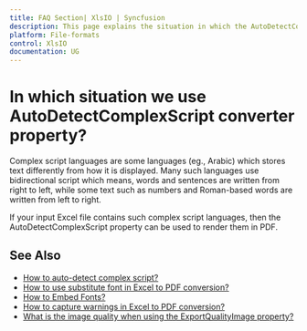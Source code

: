 ```yaml
---
title: FAQ Section| XlsIO | Syncfusion
description: This page explains the situation in which the AutoDetectComplexScript converter property in XlsIO can be used.
platform: File-formats
control: XlsIO
documentation: UG
---
```


# In which situation we use AutoDetectComplexScript converter property?

Complex script languages are some languages (eg., Arabic) which stores text differently from how it is displayed. Many such languages use bidirectional script which means, words and sentences are written from right to left, while some text such as numbers and Roman-based words are written from left to right. 

If your input Excel file contains such complex script languages, then the AutoDetectComplexScript property can be used to render them in PDF.

## See Also

* [How to auto-detect complex script?](https://help.syncfusion.com/file-formats/xlsio/excel-to-pdf-converter-settings#auto-detect-complex-script)
* [How to use substitute font in Excel to PDF conversion?](https://help.syncfusion.com/file-formats/xlsio/excel-to-pdf-conversion#substitute-font-in-excel-to-pdf-conversion)
* [How to Embed Fonts?](https://help.syncfusion.com/file-formats/xlsio/excel-to-pdf-converter-settings#embed-fonts)
* [How to capture warnings in Excel to PDF conversion?](https://help.syncfusion.com/file-formats/xlsio/excel-to-pdf-converter-settings#capture-warnings-in-excel-to-pdf-conversion)
* [What is the image quality when using the ExportQualityImage property?](faqs/what-is-the-image-quality-when-using-the-exportqualityimage-property)


